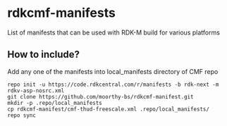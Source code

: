 # rdkcmf-manifests
List of manifests that can be used with RDK-M build for various platforms

## How to include?
Add any one of the manifests into local_manifests directory of CMF repo
~~~~
repo init -u https://code.rdkcentral.com/r/manifests -b rdk-next -m rdkv-asp-nosrc.xml
git clone https://github.com/moorthy-bs/rdkcmf-manifest.git
mkdir -p .repo/local_manifests
cp rdkcmf-manifest/cmf-thud-freescale.xml .repo/local_manifests/
repo sync
~~~~

